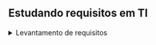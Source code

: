 ## Estudando requisitos em TI 

<details>
<summary>Levantamento de requisitos</summary>

Os requisitos são classificados em: 

Requisitos funcionais (funcionalidades): O que deve ser feito, como quer que o aplicativo se comporte 

Requisitos não funcionais (características do sistema): Como deve ser feito, questões relacionadas a capacidade de processamento do sistema

Como levantar os requisitos do cliente ? 

1. Elaborar roteiro antes da entrevista 
Qual o principal objetivo do sistema a ser desenvolvido? 
Quais os principais problemas que enfrentam atualmente sem um sistema de operação? 
Quais informações devem ser armazenadas no cadastro de histórico? 
Gostaria de acrescentar algo a mais?

Obs.: Fazer a entrevista com mais de uma pessoa 

Obs.: Uma outra técnica para levantamento de requisitos além de entrevistas, é fazer brainstorm

https://www.alura.com.br/artigos/5-tecnicas-para-otimizar-processo-brainstorming

<details>

<details>
<summary>Escrita de requisitos</summary>

É importante que o requisito seja: necessário, verificável, atingível e claro

requisito essencial: deve ser contemplado

requisito importante: pode entrar em um segundo momento, porém se não implementar, traz prejuízo 
[Alura-engenharia-requisitos-CheckListValidacaoDosRequisitos.xlsx](https://github.com/WanessaCarvalho378/requisitos-ti/files/12507417/Alura-engenharia-requisitos-CheckListValidacaoDosRequisitos.xlsx)

requisito desejável: que se não for implementado, não traz prejuízos

Você agrupa ou por funcionalidade ou prioridade.
Se escolhido a priorização, é importante verificar se o requisito precisa ter algum outro desenvolvido anteriormente e também se 
a necessidade do cliente para a utilização deste requisito.

Ao escrever, é importante numerar/"etiquetar" cada requisito
Também é importante que cada requisito da lista contemple uma funcionalidade inteira, como se tivesse contando uma 'história'
                                
https://papogp.com/2011/08/10-dicas-para-coleta-de-requisitos-2/

https://medium.com/lfdev-blog/como-escrever-requisitos-de-software-de-forma-simples-e-garantir-o-m%C3%ADnimo-de-erros-no-sistema-app-74df2ee241cc

<details>
